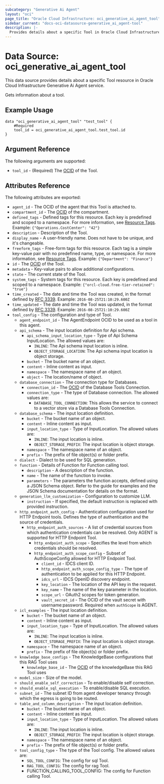```yaml
---
subcategory: "Generative Ai Agent"
layout: "oci"
page_title: "Oracle Cloud Infrastructure: oci_generative_ai_agent_tool"
sidebar_current: "docs-oci-datasource-generative_ai_agent-tool"
description: |-
  Provides details about a specific Tool in Oracle Cloud Infrastructure Generative Ai Agent service
---
```


# Data Source: oci_generative_ai_agent_tool
This data source provides details about a specific Tool resource in Oracle Cloud Infrastructure Generative Ai Agent service.

Gets information about a tool.


## Example Usage

```hcl
data "oci_generative_ai_agent_tool" "test_tool" {
	#Required
	tool_id = oci_generative_ai_agent_tool.test_tool.id
}
```

## Argument Reference

The following arguments are supported:

* `tool_id` - (Required) The [OCID](https://docs.cloud.oracle.com/iaas/Content/General/Concepts/identifiers.htm) of the Tool.


## Attributes Reference

The following attributes are exported:

* `agent_id` - The OCID of the agent that this Tool is attached to.
* `compartment_id` - The [OCID](https://docs.cloud.oracle.com/iaas/Content/General/Concepts/identifiers.htm) of the compartment.
* `defined_tags` - Defined tags for this resource. Each key is predefined and scoped to a namespace. For more information, see [Resource Tags](https://docs.cloud.oracle.com/iaas/Content/General/Concepts/resourcetags.htm).  Example: `{"Operations.CostCenter": "42"}` 
* `description` - Description of the Tool.
* `display_name` - A user-friendly name. Does not have to be unique, and it's changeable.
* `freeform_tags` - Free-form tags for this resource. Each tag is a simple key-value pair with no predefined name, type, or namespace. For more information, see [Resource Tags](https://docs.cloud.oracle.com/iaas/Content/General/Concepts/resourcetags.htm).  Example: `{"Department": "Finance"}` 
* `id` - The [OCID](https://docs.cloud.oracle.com/iaas/Content/General/Concepts/identifiers.htm) of the Tool.
* `metadata` - Key-value pairs to allow additional configurations.
* `state` - The current state of the Tool.
* `system_tags` - System tags for this resource. Each key is predefined and scoped to a namespace.  Example: `{"orcl-cloud.free-tier-retained": "true"}` 
* `time_created` - The date and time the Tool was created, in the format defined by [RFC 3339](https://tools.ietf.org/html/rfc3339).  Example: `2016-08-25T21:10:29.600Z` 
* `time_updated` - The date and time the Tool was updated, in the format defined by [RFC 3339](https://tools.ietf.org/html/rfc3339).  Example: `2016-08-25T21:10:29.600Z` 
* `tool_config` - The configuration and type of Tool. 
	* `agent_endpoint_id` - The AgentEndpoint OCID to be used as a tool in this agent.
	* `api_schema` - The input location definition for Api schema.
		* `api_schema_input_location_type` - Type of Api Schema InputLocation. The allowed values are:
			* `INLINE`: The Api schema input location is inline.
			* `OBJECT_STORAGE_LOCATION`: The Api schema input location is object storage. 
		* `bucket` - The bucket name of an object.
		* `content` - Inline content as input.
		* `namespace` - The namespace name of an object.
		* `object` - The location/name of object.
	* `database_connection` - The connection type for Databases. 
		* `connection_id` - The [OCID](https://docs.cloud.oracle.com/iaas/Content/General/Concepts/identifiers.htm) of the Database Tools Connection.
		* `connection_type` - The type of Database connection. The allowed values are:
			* `DATABASE_TOOL_CONNECTION`: This allows the service to connect to a vector store via a Database Tools Connection. 
	* `database_schema` - The input location definition.
		* `bucket` - The bucket name of an object.
		* `content` - Inline content as input.
		* `input_location_type` - Type of InputLocation. The allowed values are:
			* `INLINE`: The input location is inline.
			* `OBJECT_STORAGE_PREFIX`: The input location is object storage. 
		* `namespace` - The namespace name of an object.
		* `prefix` - The prefix of file object(s) or folder prefix.
	* `dialect` - Dialect to be used for SQL generation.
	* `function` - Details of Function for Function calling tool.
		* `description` - A description of the function.
		* `name` - The name of the function to invoke.
		* `parameters` - The parameters the function accepts, defined using a JSON Schema object.  Refer to the guide for examples and the JSON Schema documentation for details on the format. 
	* `generation_llm_customization` - Configuration to customize LLM. 
		* `instruction` - If specified, the default instruction is replaced with provided instruction.
	* `http_endpoint_auth_config` - Authentication configuration used for HTTP Endpoint tools. Defines the type of authentication and the source of credentials. 
		* `http_endpoint_auth_sources` - A list of credential sources from which authentication credentials can be resolved. Only AGENT is supported for HTTP Endpoint Tool. 
			* `http_endpoint_auth_scope` - Specifies the level from which credentials should be resolved.
			* `http_endpoint_auth_scope_config` - Subset of AuthScopeConfig allowed for HTTP Endpoint Tool. 
				* `client_id` - IDCS client ID.
				* `http_endpoint_auth_scope_config_type` - The type of authentication to be applied for this HTTP Endpoint. 
				* `idcs_url` - IDCS OpenID discovery endpoint.
				* `key_location` - The location of the API key in the request.
				* `key_name` - The name of the key parameter in the location.
				* `scope_url` - OAuth2 scopes for token generation.
				* `vault_secret_id` - The OCID of the vault secret with username:password. Required when `authScope` is AGENT. 
	* `icl_examples` - The input location definition.
		* `bucket` - The bucket name of an object.
		* `content` - Inline content as input.
		* `input_location_type` - Type of InputLocation. The allowed values are:
			* `INLINE`: The input location is inline.
			* `OBJECT_STORAGE_PREFIX`: The input location is object storage. 
		* `namespace` - The namespace name of an object.
		* `prefix` - The prefix of file object(s) or folder prefix.
	* `knowledge_base_configs` - The KnowledgeBase configurations that this RAG Tool uses
		* `knowledge_base_id` - The [OCID](https://docs.cloud.oracle.com/iaas/Content/General/Concepts/identifiers.htm) of the knowledgeBase this RAG Tool uses
	* `model_size` - Size of the model.
	* `should_enable_self_correction` - To enable/disable self correction.
	* `should_enable_sql_execution` - To enable/disable SQL execution.
	* `subnet_id` - The subnet ID from agent developer tenancy through which the egress is going to be routed.
	* `table_and_column_description` - The input location definition.
		* `bucket` - The bucket name of an object.
		* `content` - Inline content as input.
		* `input_location_type` - Type of InputLocation. The allowed values are:
			* `INLINE`: The input location is inline.
			* `OBJECT_STORAGE_PREFIX`: The input location is object storage. 
		* `namespace` - The namespace name of an object.
		* `prefix` - The prefix of file object(s) or folder prefix.
	* `tool_config_type` - The type of the Tool config. The allowed values are:
		* `SQL_TOOL_CONFIG`: The config for sql Tool.
		* `RAG_TOOL_CONFIG`: The config for rag Tool.
		* FUNCTION_CALLING_TOOL_CONFIG: The config for Function calling Tool.

